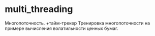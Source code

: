 # multi_threading
Многопоточность. +тайм-трекер
Тренировка многопоточности на примере вычисления волатильности ценных бумаг.
